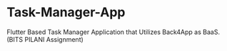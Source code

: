 # Task-Manager-App
Flutter Based Task Manager Application that Utilizes Back4App as BaaS.(BITS PILANI Assignment)
